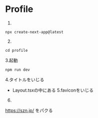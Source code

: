 # Profile
1.
```
npx create-next-app@latest
```
2.
```
cd profile
```
3.起動
```
npm run dev
```
4.タイトルをいじる
- Layout.tsxの中にある
5.faviconをいじる

6.

https://szn.jp/
をパクる